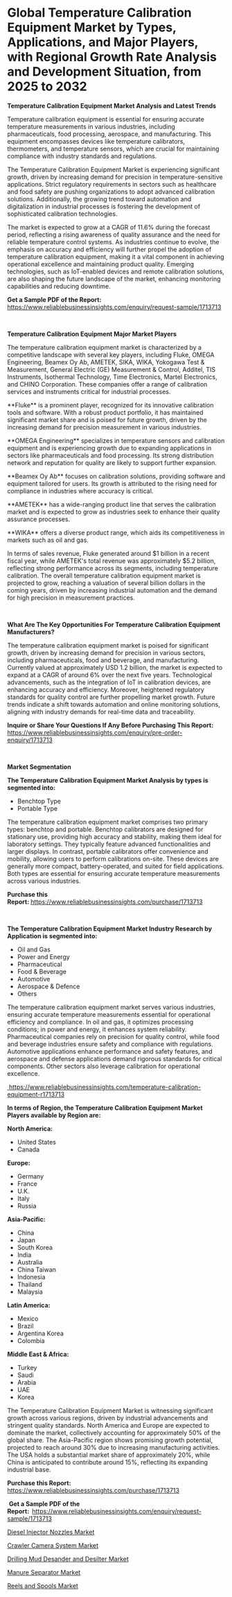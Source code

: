 <p><h1>Global Temperature Calibration Equipment Market by Types, Applications, and Major Players, with Regional Growth Rate Analysis and Development Situation, from 2025 to 2032</h1></p><p><strong>Temperature Calibration Equipment Market Analysis and Latest Trends</strong></p>
<p><p>Temperature calibration equipment is essential for ensuring accurate temperature measurements in various industries, including pharmaceuticals, food processing, aerospace, and manufacturing. This equipment encompasses devices like temperature calibrators, thermometers, and temperature sensors, which are crucial for maintaining compliance with industry standards and regulations.</p><p>The Temperature Calibration Equipment Market is experiencing significant growth, driven by increasing demand for precision in temperature-sensitive applications. Strict regulatory requirements in sectors such as healthcare and food safety are pushing organizations to adopt advanced calibration solutions. Additionally, the growing trend toward automation and digitalization in industrial processes is fostering the development of sophisticated calibration technologies.</p><p>The market is expected to grow at a CAGR of 11.6% during the forecast period, reflecting a rising awareness of quality assurance and the need for reliable temperature control systems. As industries continue to evolve, the emphasis on accuracy and efficiency will further propel the adoption of temperature calibration equipment, making it a vital component in achieving operational excellence and maintaining product quality. Emerging technologies, such as IoT-enabled devices and remote calibration solutions, are also shaping the future landscape of the market, enhancing monitoring capabilities and reducing downtime.</p></p>
<p><strong>Get a Sample PDF of the Report:&nbsp;</strong> <a href="https://www.reliablebusinessinsights.com/enquiry/request-sample/1713713?utm_campaign=63&utm_medium=2&utm_source=Github&utm_content=ia&utm_term=08042025&utm_id=temperature-calibration-equipment">https://www.reliablebusinessinsights.com/enquiry/request-sample/1713713</a></p>
<p>&nbsp;</p>
<p><strong>Temperature Calibration Equipment Major Market Players</strong></p>
<p><p>The temperature calibration equipment market is characterized by a competitive landscape with several key players, including Fluke, OMEGA Engineering, Beamex Oy Ab, AMETEK, SIKA, WIKA, Yokogawa Test & Measurement, General Electric (GE) Measurement & Control, Additel, TIS Instruments, Isothermal Technology, Time Electronics, Martel Electronics, and CHINO Corporation. These companies offer a range of calibration services and instruments critical for industrial processes.</p><p>**Fluke** is a prominent player, recognized for its innovative calibration tools and software. With a robust product portfolio, it has maintained significant market share and is poised for future growth, driven by the increasing demand for precision measurement in various industries.</p><p>**OMEGA Engineering** specializes in temperature sensors and calibration equipment and is experiencing growth due to expanding applications in sectors like pharmaceuticals and food processing. Its strong distribution network and reputation for quality are likely to support further expansion.</p><p>**Beamex Oy Ab** focuses on calibration solutions, providing software and equipment tailored for users. Its growth is attributed to the rising need for compliance in industries where accuracy is critical. </p><p>**AMETEK** has a wide-ranging product line that serves the calibration market and is expected to grow as industries seek to enhance their quality assurance processes. </p><p>**WIKA** offers a diverse product range, which aids its competitiveness in markets such as oil and gas. </p><p>In terms of sales revenue, Fluke generated around $1 billion in a recent fiscal year, while AMETEK's total revenue was approximately $5.2 billion, reflecting strong performance across its segments, including temperature calibration. The overall temperature calibration equipment market is projected to grow, reaching a valuation of several billion dollars in the coming years, driven by increasing industrial automation and the demand for high precision in measurement practices.</p></p>
<p>&nbsp;</p>
<p><strong>What Are The Key Opportunities For Temperature Calibration Equipment Manufacturers?</strong></p>
<p><p>The temperature calibration equipment market is poised for significant growth, driven by increasing demand for precision in various sectors, including pharmaceuticals, food and beverage, and manufacturing. Currently valued at approximately USD 1.2 billion, the market is expected to expand at a CAGR of around 6% over the next five years. Technological advancements, such as the integration of IoT in calibration devices, are enhancing accuracy and efficiency. Moreover, heightened regulatory standards for quality control are further propelling market growth. Future trends indicate a shift towards automation and online monitoring solutions, aligning with industry demands for real-time data and traceability.</p></p>
<p><strong>Inquire or Share Your Questions If Any Before Purchasing This Report:</strong> <a href="https://www.reliablebusinessinsights.com/enquiry/pre-order-enquiry/1713713?utm_campaign=63&utm_medium=2&utm_source=Github&utm_content=ia&utm_term=08042025&utm_id=temperature-calibration-equipment">https://www.reliablebusinessinsights.com/enquiry/pre-order-enquiry/1713713</a></p>
<p>&nbsp;</p>
<p><strong>Market Segmentation</strong></p>
<p><strong>The Temperature Calibration Equipment Market Analysis by types is segmented into:</strong></p>
<p><ul><li>Benchtop Type</li><li>Portable Type</li></ul></p>
<p><p>The temperature calibration equipment market comprises two primary types: benchtop and portable. Benchtop calibrators are designed for stationary use, providing high accuracy and stability, making them ideal for laboratory settings. They typically feature advanced functionalities and larger displays. In contrast, portable calibrators offer convenience and mobility, allowing users to perform calibrations on-site. These devices are generally more compact, battery-operated, and suited for field applications. Both types are essential for ensuring accurate temperature measurements across various industries.</p></p>
<p><strong>Purchase this Report:&nbsp;</strong><a href="https://www.reliablebusinessinsights.com/purchase/1713713?utm_campaign=63&utm_medium=2&utm_source=Github&utm_content=ia&utm_term=08042025&utm_id=temperature-calibration-equipment">https://www.reliablebusinessinsights.com/purchase/1713713</a></p>
<p>&nbsp;</p>
<p><strong>The Temperature Calibration Equipment Market Industry Research by Application is segmented into:</strong></p>
<p><ul><li>Oil and Gas</li><li>Power and Energy</li><li>Pharmaceutical</li><li>Food & Beverage</li><li>Automotive</li><li>Aerospace & Defence</li><li>Others</li></ul></p>
<p><p>The temperature calibration equipment market serves various industries, ensuring accurate temperature measurements essential for operational efficiency and compliance. In oil and gas, it optimizes processing conditions; in power and energy, it enhances system reliability. Pharmaceutical companies rely on precision for quality control, while food and beverage industries ensure safety and compliance with regulations. Automotive applications enhance performance and safety features, and aerospace and defense applications demand rigorous standards for critical components. Other sectors also leverage calibration for operational excellence.</p></p>
<p><a href="https://www.reliablebusinessinsights.com/temperature-calibration-equipment-r1713713?utm_campaign=63&utm_medium=2&utm_source=Github&utm_content=ia&utm_term=08042025&utm_id=temperature-calibration-equipment">&nbsp;https://www.reliablebusinessinsights.com/temperature-calibration-equipment-r1713713</a></p>
<p><strong>In terms of Region, the Temperature Calibration Equipment Market Players available by Region are:</strong></p>
<p>
    <p> <strong> North America: </strong>
        <ul>
            <li>United States</li>
            <li>Canada</li>
        </ul>
        </p> 
    <p> <strong> Europe: </strong>
        <ul>
            <li>Germany</li>
            <li>France</li>
            <li>U.K.</li>
            <li>Italy</li>
            <li>Russia</li>
        </ul>
        </p> 
    <p> <strong> Asia-Pacific: </strong>
        <ul>
            <li>China</li>
            <li>Japan</li>
            <li>South Korea</li>
            <li>India</li>
            <li>Australia</li>
            <li>China Taiwan</li>
            <li>Indonesia</li>
            <li>Thailand</li>
            <li>Malaysia</li>
        </ul>
        </p> 
    <p> <strong> Latin America: </strong>
        <ul>
            <li>Mexico</li>
            <li>Brazil</li>
            <li>Argentina Korea</li>
            <li>Colombia</li>
        </ul>
        </p> 
    <p> <strong> Middle East & Africa: </strong>
        <ul>
            <li>Turkey</li>
            <li>Saudi</li>
            <li>Arabia</li>
            <li>UAE</li>
            <li>Korea</li>
        </ul>
    </p>
    </p>
<p><p>The Temperature Calibration Equipment Market is witnessing significant growth across various regions, driven by industrial advancements and stringent quality standards. North America and Europe are expected to dominate the market, collectively accounting for approximately 50% of the global share. The Asia-Pacific region shows promising growth potential, projected to reach around 30% due to increasing manufacturing activities. The USA holds a substantial market share of approximately 20%, while China is anticipated to contribute around 15%, reflecting its expanding industrial base.</p></p>
<p><strong>Purchase this Report: </strong><a href="https://www.reliablebusinessinsights.com/purchase/1713713?utm_campaign=63&utm_medium=2&utm_source=Github&utm_content=ia&utm_term=08042025&utm_id=temperature-calibration-equipment">https://www.reliablebusinessinsights.com/purchase/1713713</a></p>
<p>&nbsp;<strong>Get a Sample PDF of the Report:&nbsp;&nbsp;</strong><a href="https://www.reliablebusinessinsights.com/enquiry/request-sample/1713713?utm_campaign=63&utm_medium=2&utm_source=Github&utm_content=ia&utm_term=08042025&utm_id=temperature-calibration-equipment">https://www.reliablebusinessinsights.com/enquiry/request-sample/1713713</a></p>
<p><strong></strong></p>
<p><p><a href="https://github.com/kocssequen/Market-Research-Report-List-1/blob/main/diesel-injector-nozzles-market.md?utm_campaign=63&utm_medium=2&utm_source=Github&utm_content=ia&utm_term=08042025&utm_id=temperature-calibration-equipment">Diesel Injector Nozzles Market</a></p><p><a href="https://github.com/sokurgleyde/Market-Research-Report-List-1/blob/main/crawler-camera-system-market.md?utm_campaign=63&utm_medium=2&utm_source=Github&utm_content=ia&utm_term=08042025&utm_id=temperature-calibration-equipment">Crawler Camera System Market</a></p><p><a href="https://github.com/rubiogruis0p/Market-Research-Report-List-1/blob/main/drilling-mud-desander-and-desilter-market.md?utm_campaign=63&utm_medium=2&utm_source=Github&utm_content=ia&utm_term=08042025&utm_id=temperature-calibration-equipment">Drilling Mud Desander and Desilter Market</a></p><p><a href="https://github.com/chlihakwatsi/Market-Research-Report-List-1/blob/main/manure-separator-market.md?utm_campaign=63&utm_medium=2&utm_source=Github&utm_content=ia&utm_term=08042025&utm_id=temperature-calibration-equipment">Manure Separator Market</a></p><p><a href="https://github.com/jemmysolin5k/Market-Research-Report-List-1/blob/main/reels-and-spools-market.md?utm_campaign=63&utm_medium=2&utm_source=Github&utm_content=ia&utm_term=08042025&utm_id=temperature-calibration-equipment">Reels and Spools Market</a></p></p>